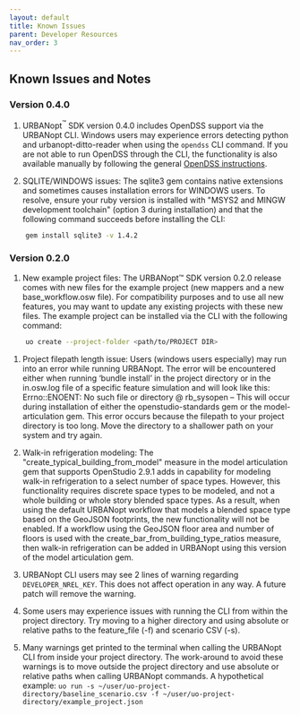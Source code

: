 ```yaml
---
layout: default
title: Known Issues
parent: Developer Resources
nav_order: 3
---
```


## Known Issues and Notes

### Version 0.4.0
1. URBANopt<sup>&trade;</sup> SDK version 0.4.0 includes OpenDSS support via the URBANopt CLI.  Windows users may experience errors detecting python and urbanopt-ditto-reader when using the `opendss` CLI command.  If you are not able to run OpenDSS through the CLI, the functionality is also available manually by following the general [OpenDSS instructions](../opendss/opendss.md#converting-and-running-opendss).

1. SQLITE/WINDOWS issues: The sqlite3 gem contains native extensions and sometimes causes installation errors for WINDOWS users.  To resolve, ensure your ruby version is installed with "MSYS2 and MINGW development toolchain" (option 3 during installation) and that the following command succeeds before installing the CLI:

```bash
	gem install sqlite3 -v 1.4.2
```

### Version 0.2.0

1.	New example project files: The URBANopt™ SDK version 0.2.0 release comes with new files for the example project (new mappers and a new base_workflow.osw file).  For compatibility purposes and to use all new features, you may want to update any existing projects with these new files.  The example project can be installed via the CLI with the following command:

```bash
	uo create --project-folder <path/to/PROJECT DIR> 
```

1.	Project filepath length issue: Users (windows users especially) may run into an error while running URBANopt.  The error will be encountered either when running ‘bundle install’ in the project directory or in the in.osw.log file of a specific feature simulation and will look like this:
Errno::ENOENT: No such file or directory @ rb_sysopen –
This will occur during installation of either the openstudio-standards gem or the model-articulation gem.  This error occurs because the filepath to your project directory is too long.  Move the directory to a shallower path on your system and try again.

1.	Walk-in refrigeration modeling: The "create_typical_building_from_model" measure in the model articulation gem that supports OpenStudio 2.9.1 adds in capability for modeling walk-in refrigeration to a select number of space types. However, this functionality requires discrete space types to be modeled, and not a whole building or whole story blended space types. As a result, when using the default URBANopt workflow that models a blended space type based on the GeoJSON footprints, the new functionality will not be enabled. If a workflow using the GeoJSON floor area and number of floors is used with the create_bar_from_building_type_ratios measure, then walk-in refrigeration can be added in URBANopt using this version of the model articulation gem.

1. URBANopt CLI users may see 2 lines of warning regarding `DEVELOPER_NREL_KEY`. This does not affect operation in any way. A future patch will remove the warning.

1. Some users may experience issues with running the CLI from within the project directory. Try moving to a higher directory and using absolute or relative paths to the feature_file (-f) and scenario CSV (-s).

1. Many warnings get printed to the terminal when calling the URBANopt CLI from inside your project directory. The work-around to avoid these warnings is to move outside the project directory and use absolute or relative paths when calling URBANopt commands. A hypothetical example: `uo run -s ~/user/uo-project-directory/baseline_scenario.csv -f ~/user/uo-project-directory/example_project.json`
